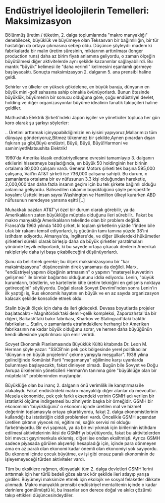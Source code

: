 # Endüstriyel İdeolojilerin Temelleri: Maksimizasyon

Bölünmüş üretim / tüketim, 2. dalga toplumlarında "makro manyaklığı"
denebilecek, büyüklük ve büyümeye olan Teksasvarı bir bağımlılığın,
bir tür hastalığın da ortaya çıkmasına sebep oldu. Düşünce şöyleydi:
madem ki fabrikalarda bir malın üretim süresinin, miktarının
arttırılması (longer production runs) daha az birim fiyatı anlamına
geliyordu, o zaman ölçeğin büyütülmesi diğer aktivitelerde aynı
şekilde kazanımlar sağlayabilirdi. Bu mantık "büyük" kelimesi ile
"daha verimli" kelimesini eşanlamlı görmeye başlayacaktı. Sonuçta
maksimizasyon 2. dalganın 5. ana prensibi haline geldi.

Şehirler ve ülkeler en yüksek gökdelene, en büyük baraja, dünyanın en
büyük mini-golf sahasına sahip olmakla övünüyorlardı. Bunun ötesinde
büyüklük, büyümenin bir sonucu olduğuna göre, çoğu endüstriyel devlet,
holding ve diğer organizasyonlar büyüme idealinin fanatik takipçileri
haline geldiler.

Mathushita Elektrik Şirketi'ndeki Japon işçiler ve yöneticiler topluca
her gün koro olarak şu şarkıyı söylerler:

.. Üretimi arttırmak içinyapabildiğimizin en iyisini
yapıyoruz,Mallarımızı tüm dünyaya gönderiyoruz,Bitmez tükenmez bir
şekilde,Aynen pınardan dışarı fışkıran şu gibi,Büyü endüstri, Büyü,
Büyü, Büyü!Harmoni ve samimiyet!Matsushita Elektrik!

1960'da Amerika klasik endüstriyelleşme evresini tamamlayıp
3. dalganın etkilerini hissetmeye başladığında, en büyük 50
holdinginin her birinin ortalama 80,000 çalışanı vardı. General Motors
şirketi tek başına 595,000 çalışana, Vail'in AT&T şirketi ise 736,000
çalışana sahipti. Bu durum, o zamanlarda ortalama bir ev nüfusunun 3.3
kişi olduğundan hareketle, 2,000,000'dan daha fazla insanın geçim için
bu tek şirkete bağımlı olduğu anlamına geliyordu. Bahsedilen rakamın
büyüklüğünü şöyle perspektife koyalım: Üstteki insan sayısı Washington
ve Hamilton ülkeyi kurarken ABD nüfusunun neredeyse yarısına eşitti
[..]

Muhakkak bazıları AT&T'yi özel bir durum olarak görebilir, ya da
Amerikalıların zaten büyüklüğe müptela olduğunu ileri
sürebilir.. Fakat bu makro manyaklığı Amerikalıların tekelinde olan
bir problem değildi. Fransa'da 1963 yılında 1400 şirket, ki toplam
şirketlerin yüzde 1'inden bile ufak bir rakamı temsil ediyorlardı, iş
gücünün tamı tamına yüzde 38'ini istihdam ediyordu. Almanya'da,
İngiltere'de, ve diğer ülkelerdeki hükümetler şirketleri sürekli
olarak birleşip daha da büyük şirketler yaratılmaları yönünde teşvik
ediyorlardı, ki bu sayede ortaya çıkacak devlerin Amerikalı
rakipleriyle daha iyi başa çıkabileceğini düşünüyorlardı.

Şunu da belirtmek gerekir; bu ölçek maksimizasyonu bir "kar
maksimizasyonu" düşüncesinin direk yansıması da değildi. Marx,
"endüstriyel yapının ölçeğinin artmasının" o yapının "materyel
kuvvetinin gelişmesi" ile birebir bağlantısı olduğununu iddia
ediyordu. Lenin, "büyük kurumların, tröstlerin, ve kartellerin kitle
üretim tekniğini en gelişmiş noktaya getireceğini" söylüyordu. Doğal
olarak Sovyet Devrimi'nden sonra Lenin'in ilk yaptığı iş, Rus ekonomik
hayatını en büyük ve en az sayıda organizasyon kalacak şekilde
konsolide etmek oldu.

Stalin büyük ölçek için daha da ileri gidecekti. Devasa boyutlarda
projeler başlatacaktı - Magnitörösk'taki demir-çelik kompleksi,
Zaporozhstal'da bir diğeri, Balkash'taki bakır fabrikası, Kharkov ve
Stalingrad'daki traktör fabrikaları... Stalin, o zamanlarda
etrafındakilere herhangi bir Amerikan fabrikasının ne kadar büyük
olduğunu sorar, ve hemen daha büyüğünün kendi ülkesinde yaptırılması
için emir verirdi.

Sovyet Ekonomik Planlamasında Büyüklük Kültü kitabında Dr. Leon
M. Herman şöyle yazar: "SSCB'nin pek çok bölgesinde yerel
politikacılar 'dünyanın en büyük projelerini' çekme yarışıyla
meşgullar". 1938 yılına gelindiğinde Komünist Parti "megamanya"
eğilimine karşı uyarılarda bulunmaya başlayacaktı, fakat dinleyen
olmadı. Bugün bile Sovyet ve Doğu Avrupa ülkelerinin yöneticileri
Herman'ın tanınına göre "büyüklüğe olan bir müptelalık" probleminden
muştarıptır.

Büyüklüğe olan bu inanç 2. dalganın önü verimlilik ile karıştırması
ile alakalıydı. Fakat endüstrideki makro manyaklığı diğer alanlar da
mevcuttur. Mesela ekonomide, pek çok farklı eksendeki verinin GSMH adı
verilen bir istatistiki ölçüme indirgemesi bu zihniyetin başka bir
örneğidir. GSMH bir ekonominin 'büyüklüğünü' o ekonomi içinde üretilen
mal ve hizmet değerinin toplamasıyla ortaya çıkartılıyordu, fakat
2. dalga ekonomistlerinin kullandığı bu istatistiğin ciddi problemleri
vardı. Öncelikle GSMH açısından üretilen çıktının yiyecek mi, eğitim
mi, sağlık servisi mi olduğu farketmiyordu. Bir evi yapmak, ya da bir
evi yıkmak için birilerinin istihdam edilmesi aktivitelerinin ikisi de
GSMH'yı büyütüyordu, fakat bu aktivitelerden biri mevcut gayrimenkula
eklemiş, diğeri ise ondan eksiltmişti. Ayrıca GSMH sadece piyasada
görülen alışverişi hesapladığı için, içinde para dönmeyen ama en az
paralı olan ekonomi kadar önemli olan ekonomiyi yok sayıyordu. Bu
ekonomi içinde çocuk büyütme, ev işi gibi onsuz paralı ekonominin de
işleyemeyeceği türden aktiviteler vardı.

Tüm bu eksiklere rağmen, dünyadaki tüm 2. dalga devletleri GSMH'lerini
arttırmak için her türlü bedeli göze alarak kör şekilde ileri atlayıp
yarışa girdiler. Büyümeyi maksimize etmek için ekolojik ve sosyal
felaketler dikkate alınmadı. Makro manyaklık prensibi endüstriyel
mentalitenin içinde o kadar derinlere gömülmüştü ki, bu insanlar son
derece doğal ve akılcı çözümü takıp ettikleri düşüncesindeydiler.








